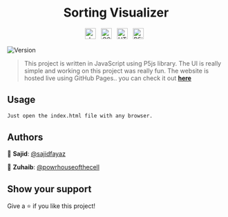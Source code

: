<h1 align="center">Sorting Visualizer</h1>

<div align="center" >
   <span><img src="https://img.shields.io/badge/JavaScript-282C34?logo=javascript" alt="JavaScript logo" title="JavaScript" height="25" /></span>&nbsp;&nbsp;
   <span><img src="https://img.shields.io/badge/CSS3-282C34?logo=css3" alt="CSS3 logo" title="CSS3" height="25" /></span>&nbsp;&nbsp;
   <span><img src="https://img.shields.io/badge/HTML5-282C34?logo=html5" alt="HTML logo" title="HTML" height="25" /></span>&nbsp;&nbsp;
   <span><img src="https://img.shields.io/badge/P5js-282C34?logo=p5dotjs" alt="P5js logo" title="P5js" height="25" /></span>&nbsp;&nbsp;
  </div>

<p>
  <img alt="Version" src="https://img.shields.io/badge/version-1.0.0-blue.svg?cacheSeconds=2592000" />
</p>

> This project is written in JavaScript using P5js library. The UI is really simple and working on this project was really fun. The website is hosted live using GitHub Pages.. you can check it out **[here](https://www.sajidfayaz.github.io/sortingvisualizer)**

## Usage
```sh
Just open the index.html file with any browser.
```
## Authors

👤 **Sajid**: [@sajidfayaz](https://github.com/sajidfayaz)

👤 **Zuhaib**: [@powrhouseofthecell](https://github.com/powrhouseofthecell)

## Show your support

Give a ⭐️ if you like this project!
